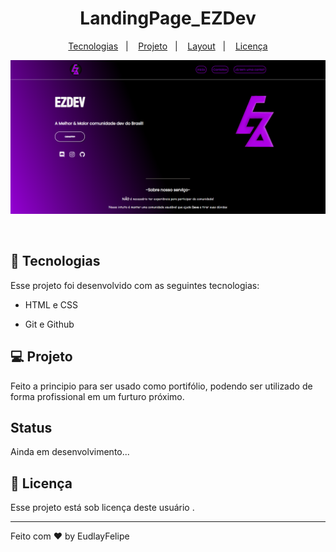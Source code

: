 <h1 align="center">LandingPage_EZDev </h1>



<p align="center">
  <a href="#-tecnologias">Tecnologias</a>&nbsp;&nbsp;&nbsp;|&nbsp;&nbsp;&nbsp;
  <a href="#-projeto">Projeto</a>&nbsp;&nbsp;&nbsp;|&nbsp;&nbsp;&nbsp;
  <a href="#-layout">Layout</a>&nbsp;&nbsp;&nbsp;|&nbsp;&nbsp;&nbsp;
  <a href="#memo-licença">Licença</a>
</p>

<p align="center">
  <img alt="License" src="./assets/EZFOTO.PNG">
</p>

<br>



## 🚀 Tecnologias

Esse projeto foi desenvolvido com as seguintes tecnologias:

- HTML e CSS

- Git e Github


## 💻 Projeto

Feito a principio para ser usado como portifólio, podendo ser utilizado de forma profissional em um furturo próximo.

## Status

Ainda em desenvolvimento...

## :memo: Licença

Esse projeto está sob licença deste usuário .

---

Feito com ♥ by EudlayFelipe
